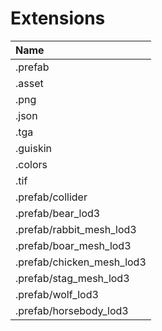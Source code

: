 # Extensions

|Name|
|:-|
|.prefab|
|.asset|
|.png|
|.json|
|.tga|
|.guiskin|
|.colors|
|.tif|
|.prefab/collider|
|.prefab/bear_lod3|
|.prefab/rabbit_mesh_lod3|
|.prefab/boar_mesh_lod3|
|.prefab/chicken_mesh_lod3|
|.prefab/stag_mesh_lod3|
|.prefab/wolf_lod3|
|.prefab/horsebody_lod3|

